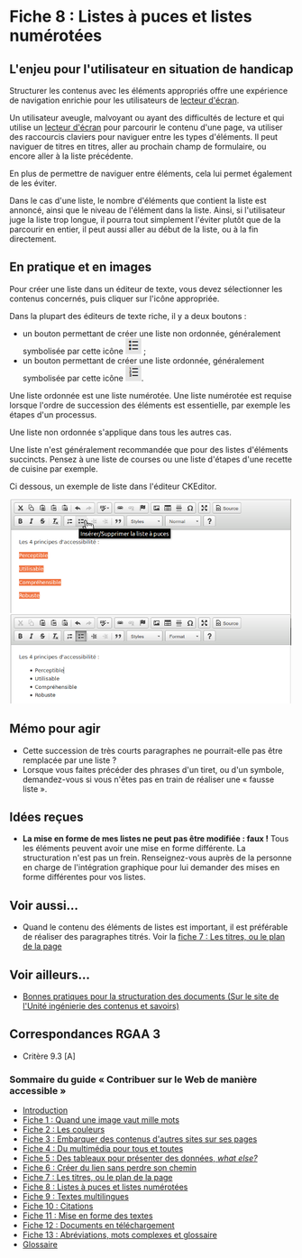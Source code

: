# Fiche 8&nbsp;: Listes &#224; puces et listes num&#233;rot&#233;es

## L'enjeu pour l'utilisateur en situation de handicap

Structurer les contenus avec les éléments appropriés offre une expérience de navigation enrichie pour les utilisateurs de [lecteur d'écran](glossaire.md#lecteur-decran).

Un utilisateur aveugle, malvoyant ou ayant des difficultés de lecture et qui utilise un [lecteur d'écran](glossaire.md#lecteur-decran) pour parcourir le contenu d'une page, va utiliser des raccourcis claviers pour naviguer entre les types d'éléments. Il peut naviguer de titres en titres, aller au prochain champ de formulaire, ou encore aller à la liste précédente.

En plus de permettre de naviguer entre éléments, cela lui permet également de les éviter.

Dans le cas d'une liste, le nombre d'éléments que contient la liste est annoncé, ainsi que le niveau de l'élément dans la liste. Ainsi, si l'utilisateur juge la liste trop longue, il pourra tout simplement l'éviter plutôt que de la parcourir en entier, il peut aussi aller au début de la liste, ou à la fin directement.

## En pratique et en images

Pour créer une liste dans un éditeur de texte, vous devez sélectionner les contenus concernés, puis cliquer sur l'icône appropriée.

Dans la plupart des éditeurs de texte riche, il y a deux boutons&nbsp;:

- un bouton permettant de créer une liste non ordonnée, généralement symbolisée par cette icône <img src="img/listes/icone-liste.png" alt="" />&nbsp;;
- un bouton permettant de créer une liste ordonnée, généralement symbolisée par cette icône <img src="img/listes/icone-liste2.png" alt="" />.

Une liste ordonnée est une liste numérotée. Une liste numérotée est requise lorsque l'ordre de succession des éléments est essentielle, par exemple les étapes d'un processus.

Une liste non ordonnée s'applique dans tous les autres cas.

Une liste n'est généralement recommandée que pour des listes d'éléments succincts. Pensez à une liste de courses ou une liste d'étapes d'une recette de cuisine par exemple.

Ci dessous, un exemple de liste dans l'éditeur CKEditor.

<img src="img/listes/ckeditor.png" alt="" />

## Mémo pour agir

- Cette succession de très courts paragraphes ne pourrait-elle pas être remplacée par une liste&nbsp;?
- Lorsque vous faites précéder des phrases d'un tiret, ou d'un symbole, demandez-vous si vous n'êtes pas en train de réaliser une «&nbsp;fausse liste&nbsp;».

## Idées reçues

- **La mise en forme de mes listes ne peut pas être modifiée&nbsp;: faux&nbsp;!** Tous les éléments peuvent avoir une mise en forme différente. La structuration n'est pas un frein. Renseignez-vous auprès de la personne en charge de l'intégration graphique pour lui demander des mises en forme différentes pour vos listes.

## Voir aussi...

- Quand le contenu des éléments de listes est important, il est préférable de réaliser des paragraphes titrés. Voir la [fiche 7&nbsp;: Les titres, ou le plan de la page](titres.md)

## Voir ailleurs...

- [Bonnes pratiques pour la structuration des documents (Sur le site de l'Unité ingénierie des contenus et savoirs)](http://ics.utc.fr/capa/DOCS/SP4/Tuto/02/co/02-CAPA_BonnesPratiques_8.html)

## Correspondances RGAA 3

- Critère 9.3 [A]

### Sommaire du guide «&nbsp;Contribuer sur le Web de manière accessible&nbsp;»

* [Introduction](0-intro.md)
* [Fiche 1&nbsp;: Quand une image vaut mille mots](images.md)
* [Fiche 2&nbsp;: Les couleurs](couleurs.md)
* [Fiche 3&nbsp;: Embarquer des contenus d'autres sites sur ses pages](cadres.md)
* [Fiche 4&nbsp;: Du multimédia pour tous et toutes](multimedia.md)
* [Fiche 5&nbsp;: Des tableaux pour présenter des données, <i lang="en">what else?</i>](tableaux.md)
* [Fiche 6&nbsp;: Créer du lien sans perdre son chemin](liens.md)
* [Fiche 7&nbsp;: Les titres, ou le plan de la page](titres.md)
* [Fiche 8&nbsp;: Listes à puces et listes numérotées](listes.md)
* [Fiche 9&nbsp;: Textes multilingues](langue.md)
* [Fiche 10&nbsp;: Citations](citations.md)
* [Fiche 11&nbsp;: Mise en forme des textes](mise-en-forme.md)
* [Fiche 12&nbsp;: Documents en téléchargement](docs_telechargement.md)
* [Fiche 13&nbsp;: Abréviations, mots complexes et glossaire](definition.md)
* [Glossaire](glossaire.md)

